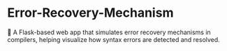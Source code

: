 # Error-Recovery-Mechanism
🔧 A Flask-based web app that simulates error recovery mechanisms in compilers, helping visualize how syntax errors are detected and resolved.
